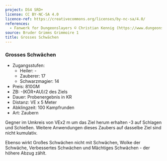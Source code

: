```yaml
---
project: DS4 SRD+
license: CC BY-NC-SA 4.0
licence-ref: https://creativecommons.org/licenses/by-nc-sa/4.0/
references: 
  - Fanwerk for Dungeonslayers © Christian Kennig (https://www.dungeonslayers.net/)
source: Bruder Grimms Grimmoire 1
title: Grosses Schwächen
---
```


### Grosses Schwächen

- Zugangsstufen:
  - Heiler: -
  - Zauberer: 17
  - Schwarzmagier: 14
- Preis: 810GM
- ZB: -(KÖR+AU)/2 des Ziels
- Dauer: Probenergebnis in KR
- Distanz: VE x 5 Meter
- Abklingzeit: 100 Kampfrunden
- Art: Zaubern

Gegner im Umkreis von VEx2 m um das Ziel herum erhalten -3 auf Schlagen und Schießen. Weitere Anwendungen dieses Zaubers auf dasselbe Ziel sind nicht kumulativ.

Ebenso wirkt Großes Schwächen nicht mit Schwächen, Wolke der Schwäche, Verbessertes Schwächen und Mächtiges Schwächen - der höhere Abzug zählt.

